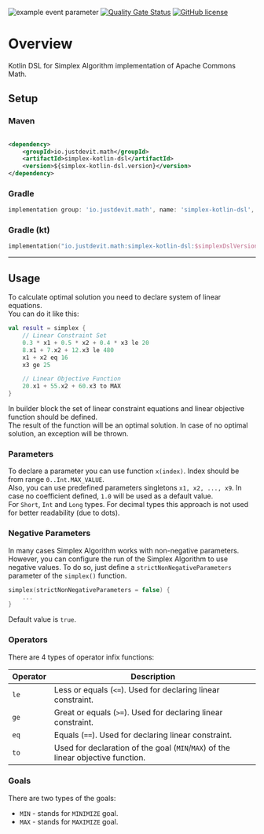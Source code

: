 ![example event parameter](https://github.com/temofey1989/simplex-kotlin-dsl/actions/workflows/build.yml/badge.svg?branch=main)
[![Quality Gate Status](https://sonarcloud.io/api/project_badges/measure?project=temofey1989_simplex-kotlin-dsl&metric=alert_status)](https://sonarcloud.io/summary/new_code?id=temofey1989_simplex-kotlin-dsl)
[![GitHub license](https://img.shields.io/badge/license-Apache%20License%202.0-blue.svg?style=flat)](https://www.apache.org/licenses/LICENSE-2.0)

# Overview

Kotlin DSL for Simplex Algorithm implementation of Apache Commons Math.

## Setup

### Maven

```xml

<dependency>
    <groupId>io.justdevit.math</groupId>
    <artifactId>simplex-kotlin-dsl</artifactId>
    <version>${simplex-kotlin-dsl.version}</version>
</dependency>
```

### Gradle

```groovy
implementation group: 'io.justdevit.math', name: 'simplex-kotlin-dsl', version: $simplexDslVersion
```

### Gradle (kt)

```kotlin
implementation("io.justdevit.math:simplex-kotlin-dsl:$simplexDslVersion")
```

---

## Usage

To calculate optimal solution you need to declare system of linear equations.  
You can do it like this:

```kotlin
val result = simplex {
    // Linear Constraint Set
    0.3 * x1 + 0.5 * x2 + 0.4 * x3 le 20
    8.x1 + 7.x2 + 12.x3 le 480
    x1 + x2 eq 16
    x3 ge 25

    // Linear Objective Function
    20.x1 + 55.x2 + 60.x3 to MAX
}
```

In builder block the set of linear constraint equations and linear objective function should be defined.  
The result of the function will be an optimal solution. In case of no optimal solution, an exception will be thrown.

### Parameters

To declare a parameter you can use function `x(index)`. Index should be from range `0..Int.MAX_VALUE`.  
Also, you can use predefined parameters singletons `x1, x2, ..., x9`. In case no coefficient defined, `1.0` will be used as a default value.  
For `Short`, `Int` and `Long` types. For decimal types this approach is not used for better readability (due to dots).

### Negative Parameters

In many cases Simplex Algorithm works with non-negative parameters. However, you can configure the run of the Simplex Algorithm to use negative values. To do so, just define
a `strictNonNegativeParameters` parameter of the `simplex()` function.

```kotlin
simplex(strictNonNegativeParameters = false) {
    ...
}
```

Default value is `true`.

### Operators

There are 4 types of operator infix functions:

| Operator | Description                                                                      |
|----------|----------------------------------------------------------------------------------|
| `le`     | Less or equals (`<=`). Used for declaring linear constraint.                     |
| `ge`     | Great or equals (`>=`). Used for declaring linear constraint.                    |
| `eq`     | Equals (`==`). Used for declaring linear constraint.                             |
| `to`     | Used for declaration of the goal (`MIN`/`MAX`) of the linear objective function. |

### Goals

There are two types of the goals:

* `MIN` - stands for `MINIMIZE` goal.
* `MAX` - stands for `MAXIMIZE` goal.
